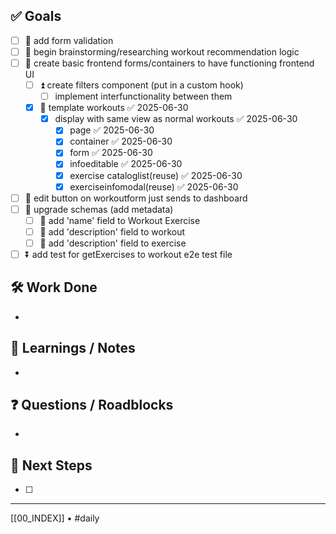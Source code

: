 ## ✅ Goals
- [ ] 🔺 add form validation
- [ ] 🔺 begin brainstorming/researching workout recommendation logic
- [ ] 🔺  create basic frontend forms/containers to have functioning frontend UI
	- [ ] ⏫ create filters component (put in a custom hook)
		- [ ] implement interfunctionality between them
	- [x] 🔼 template workouts ✅ 2025-06-30
		- [x] display with same view as normal workouts ✅ 2025-06-30
			- [x] page ✅ 2025-06-30
			- [x] container ✅ 2025-06-30
			- [x] form ✅ 2025-06-30
			- [x] infoeditable ✅ 2025-06-30
			- [x] exercise cataloglist(reuse) ✅ 2025-06-30
			- [x] exerciseinfomodal(reuse) ✅ 2025-06-30
- [ ] 🔼 edit button on workoutform just sends to dashboard
- [ ] 🔼 upgrade schemas (add metadata)
	- [ ] 🔽 add 'name' field to Workout Exercise
	- [ ] 🔽 add 'description' field to workout
	- [ ] 🔽 add 'description' field to exercise
- [ ] ⏬ add test for getExercises to workout e2e test file

## 🛠️ Work Done
- 

## 🧠 Learnings / Notes
- 

## ❓ Questions / Roadblocks
- 

## 🔁 Next Steps
- [ ] 

---
[[00_INDEX]] • #daily
